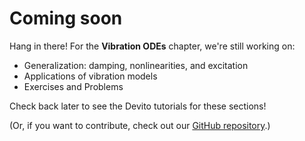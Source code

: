 # Coming soon

Hang in there! For the **Vibration ODEs** chapter, we're still working on:

* Generalization: damping, nonlinearities, and excitation
* Applications of vibration models
* Exercises and Problems

Check back later to see the Devito tutorials for these sections!

(Or, if you want to contribute, check out our [GitHub repository](https://github.com/devitocodes/devito_book).)
